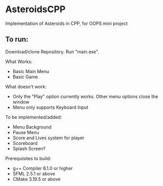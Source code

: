 # AsteroidsCPP
Implementation of Asteroids in CPP, for OOPS mini project

## To run:
Download/clone Repository. Run "main.exe".

What Works:
- Basic Main Menu
- Basic Game

What doesn't work:
- Only the "Play" option currently works. Other menu options close the window
- Menu only supports Keyboard Input

To be implemented/added:
- Menu Background
- Pause Menu
- Score and Lives system for player
- Scoreboard
- Splash Screen?

Prerequisites to build:
- g++ Compiler 8.1.0 or higher
- SFML 2.5.1 or above
- CMake 3.19.5 or above
